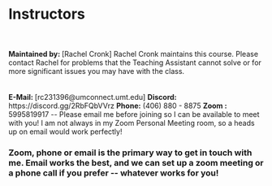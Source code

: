 <h1>Instructors</h1>
<BR>
</BR><b>Maintained by: </b>[Rachel Cronk]
Rachel Cronk maintains this course. Please contact Rachel for problems that the Teaching Assistant cannot solve or for more significant issues you may have with the class.
<BR><BR><BR>
<B>E-Mail: </B>[rc231396@umconnect.umt.edu]
<b>Discord:</b> https://discord.gg/2RbFQbVVrz
<b>Phone:</b> (406) 880 - 8875
<b>Zoom :</b> 5995819917 -- Please email me before joining so I can be available to meet with you! I am not always in my Zoom Personal Meeting room, so a heads up on email would work perfectly!

<h3>Zoom, phone or email is the primary way to get in touch with me. Email works the best, and we can set up a zoom meeting or a phone call if you prefer -- whatever works for you!</h3>

